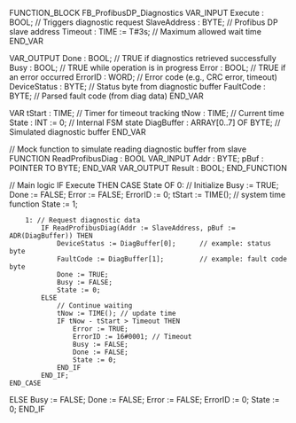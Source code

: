 FUNCTION_BLOCK FB_ProfibusDP_Diagnostics
VAR_INPUT
    Execute       : BOOL;        // Triggers diagnostic request
    SlaveAddress  : BYTE;        // Profibus DP slave address
    Timeout       : TIME := T#3s; // Maximum allowed wait time
END_VAR

VAR_OUTPUT
    Done          : BOOL;        // TRUE if diagnostics retrieved successfully
    Busy          : BOOL;        // TRUE while operation is in progress
    Error         : BOOL;        // TRUE if an error occurred
    ErrorID       : WORD;        // Error code (e.g., CRC error, timeout)
    DeviceStatus  : BYTE;        // Status byte from diagnostic buffer
    FaultCode     : BYTE;        // Parsed fault code (from diag data)
END_VAR

VAR
    tStart        : TIME;        // Timer for timeout tracking
    tNow          : TIME;        // Current time
    State         : INT := 0;    // Internal FSM state
    DiagBuffer    : ARRAY[0..7] OF BYTE; // Simulated diagnostic buffer
END_VAR

// Mock function to simulate reading diagnostic buffer from slave
FUNCTION ReadProfibusDiag : BOOL
VAR_INPUT
    Addr : BYTE;
    pBuf : POINTER TO BYTE;
END_VAR
VAR_OUTPUT
    Result : BOOL;
END_FUNCTION

// Main logic
IF Execute THEN
    CASE State OF
        0: // Initialize
            Busy := TRUE;
            Done := FALSE;
            Error := FALSE;
            ErrorID := 0;
            tStart := TIME(); // system time function
            State := 1;

        1: // Request diagnostic data
            IF ReadProfibusDiag(Addr := SlaveAddress, pBuf := ADR(DiagBuffer)) THEN
                DeviceStatus := DiagBuffer[0];      // example: status byte
                FaultCode := DiagBuffer[1];         // example: fault code byte
                Done := TRUE;
                Busy := FALSE;
                State := 0;
            ELSE
                // Continue waiting
                tNow := TIME(); // update time
                IF tNow - tStart > Timeout THEN
                    Error := TRUE;
                    ErrorID := 16#0001; // Timeout
                    Busy := FALSE;
                    Done := FALSE;
                    State := 0;
                END_IF
            END_IF;
    END_CASE
ELSE
    Busy := FALSE;
    Done := FALSE;
    Error := FALSE;
    ErrorID := 0;
    State := 0;
END_IF
